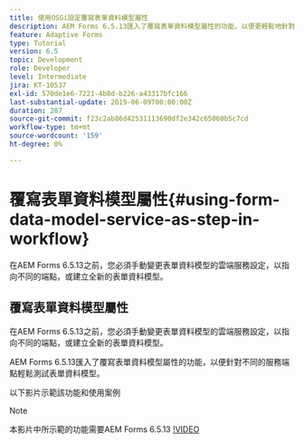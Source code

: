 ```yaml
---
title: 使用OSGi設定覆寫表單資料模型屬性
description: AEM Forms 6.5.13匯入了覆寫表單資料模型屬性的功能，以便更輕鬆地針對不同端點測試一個表單資料模型。
feature: Adaptive Forms
type: Tutorial
version: 6.5
topic: Development
role: Developer
level: Intermediate
jira: KT-10537
exl-id: 570de1e6-7221-4b8d-b226-a43317bfc166
last-substantial-update: 2019-06-09T00:00:00Z
duration: 287
source-git-commit: f23c2ab86d42531113690df2e342c65060b5c7cd
workflow-type: tm+mt
source-wordcount: '159'
ht-degree: 0%

---
```


# 覆寫表單資料模型屬性{#using-form-data-model-service-as-step-in-workflow}

在AEM Forms 6.5.13之前，您必須手動變更表單資料模型的雲端服務設定，以指向不同的端點，或建立全新的表單資料模型。

## 覆寫表單資料模型屬性

在AEM Forms 6.5.13之前，您必須手動變更表單資料模型的雲端服務設定，以指向不同的端點，或建立全新的表單資料模型。

AEM Forms 6.5.13匯入了覆寫表單資料模型屬性的功能，以便針對不同的服務端點輕鬆測試表單資料模型。

以下影片示範該功能和使用案例

>[!NOTE]
>本影片中所示範的功能需要AEM Forms 6.5.13
>[!VIDEO](https://video.tv.adobe.com/v/343762?quality=12&learn=on)
